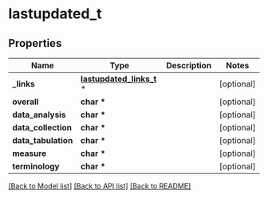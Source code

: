# lastupdated_t

## Properties
Name | Type | Description | Notes
------------ | ------------- | ------------- | -------------
**_links** | [**lastupdated_links_t**](lastupdated_links.md) \* |  | [optional] 
**overall** | **char \*** |  | [optional] 
**data_analysis** | **char \*** |  | [optional] 
**data_collection** | **char \*** |  | [optional] 
**data_tabulation** | **char \*** |  | [optional] 
**measure** | **char \*** |  | [optional] 
**terminology** | **char \*** |  | [optional] 

[[Back to Model list]](../README.md#documentation-for-models) [[Back to API list]](../README.md#documentation-for-api-endpoints) [[Back to README]](../README.md)


